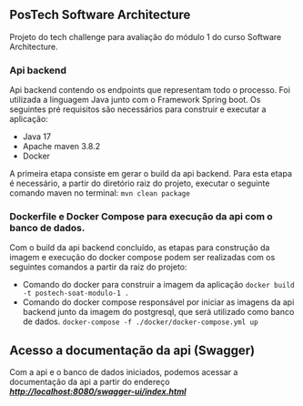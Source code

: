 ## PosTech Software Architecture

Projeto do tech challenge para avaliação do módulo 1 do curso Software Architecture.

### Api backend

Api backend contendo os endpoints que representam todo o processo. Foi utilizada a linguagem Java junto com o Framework Spring boot. Os seguintes pré requisitos são necessários para construir e executar a aplicação:

- Java 17
- Apache maven 3.8.2
- Docker 

A primeira etapa consiste em gerar o build da api backend. Para esta etapa é necessário, a partir do diretório raiz do projeto, executar o seguinte comando maven no terminal:
`mvn clean package`

### Dockerfile e Docker Compose para execução da api com o banco de dados.

Com o build da api backend concluído, as etapas para construção da imagem e execução do docker compose podem ser realizadas com os seguintes comandos a partir da raiz do projeto: 

- Comando do docker para construir a imagem da aplicação
  `docker build -t postech-soat-modulo-1 .`
- Comando do docker compose responsável por iniciar as imagens da api backend junto da imagem do postgresql, que será utilizado como banco de dados. `docker-compose -f ./docker/docker-compose.yml up`

## Acesso a documentação da api (Swagger)

Com a api e o banco de dados iniciados, podemos acessar a documentação da api a partir do endereço ***[http://localhost:8080/swagger-ui/index.html](http://localhost:8080/swagger-ui/index.html)***
